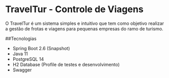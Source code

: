 # TravelTur - Controle de Viagens

O TravelTur é um sistema simples e intuitivo que tem como objetivo realizar a gestão de frotas e viagens para pequenas empresas do ramo de turismo.

##Tecnologias

- Spring Boot 2.6 (Snapshot)
- Java 11
- PostgreSQL 14
- H2 Database (Profile de testes e desenvolvimento)
- Swagger
